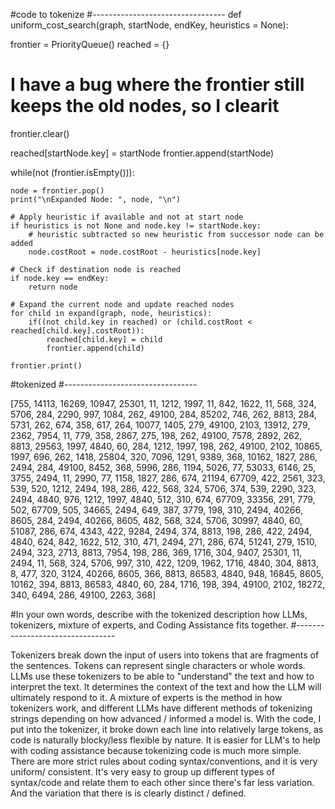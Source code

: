 #code to tokenize
#---------------------------------
def uniform_cost_search(graph, startNode, endKey, heuristics = None):
    
  frontier = PriorityQueue()
  reached = {}
  # I have a bug where the frontier still keeps the old nodes, so I clearit
  frontier.clear()

  reached[startNode.key] = startNode
  frontier.append(startNode)

  while(not (frontier.isEmpty())):
      
    node = frontier.pop()   
    print("\nExpanded Node: ", node, "\n")
    
    # Apply heuristic if available and not at start node
    if heuristics is not None and node.key != startNode.key:
        # heuristic subtracted so new heuristic from successor node can be added
        node.costRoot = node.costRoot - heuristics[node.key] 
    
    # Check if destination node is reached
    if node.key == endKey:
        return node

    # Expand the current node and update reached nodes
    for child in expand(graph, node, heuristics):
        if((not child.key in reached) or (child.costRoot < reached[child.key].costRoot)):
            reached[child.key] = child
            frontier.append(child)
            
    frontier.print()


#tokenized
#---------------------------------

[755, 14113, 16269, 10947, 25301, 11, 1212, 1997, 11, 842, 1622, 11, 568, 324, 5706, 284, 2290, 997, 
1084, 262, 49100, 284, 85202, 746, 262, 8813, 284, 5731, 262, 674, 358, 617, 264, 10077, 1405, 279, 
49100, 2103, 13912, 279, 2362, 7954, 11, 779, 358, 2867, 275, 198, 262, 49100, 7578, 2892, 262, 8813, 
29563, 1997, 4840, 60, 284, 1212, 1997, 198, 262, 49100, 2102, 10865, 1997, 696, 262, 1418, 25804, 320, 
7096, 1291, 9389, 368, 10162, 1827, 286, 2494, 284, 49100, 8452, 368, 5996, 286, 1194, 5026, 77, 53033, 
6146, 25, 3755, 2494, 11, 2990, 77, 1158, 1827, 286, 674, 21194, 67709, 422, 2561, 323, 539, 520, 1212, 
2494, 198, 286, 422, 568, 324, 5706, 374, 539, 2290, 323, 2494, 4840, 976, 1212, 1997, 4840, 512, 310, 
674, 67709, 33356, 291, 779, 502, 67709, 505, 34665, 2494, 649, 387, 3779, 198, 310, 2494, 40266, 8605, 
284, 2494, 40266, 8605, 482, 568, 324, 5706, 30997, 4840, 60, 51087, 286, 674, 4343, 422, 9284, 2494, 374, 
8813, 198, 286, 422, 2494, 4840, 624, 842, 1622, 512, 310, 471, 2494, 271, 286, 674, 51241, 279, 1510, 2494, 
323, 2713, 8813, 7954, 198, 286, 369, 1716, 304, 9407, 25301, 11, 2494, 11, 568, 324, 5706, 997, 310, 422, 
1209, 1962, 1716, 4840, 304, 8813, 8, 477, 320, 3124, 40266, 8605, 366, 8813, 86583, 4840, 948, 16845, 8605, 
10162, 394, 8813, 86583, 4840, 60, 284, 1716, 198, 394, 49100, 2102, 18272, 340, 6494, 286, 49100, 2263, 368]


#In your own words, describe with the tokenized description how LLMs, tokenizers, mixture of experts, and Coding Assistance fits together.
#---------------------------------

Tokenizers break down the input of users into tokens that are fragments of the sentences. Tokens can represent single characters or
whole words. LLMs use these tokenizers to be able to "understand" the text and how to interpret the text. It determines the context of 
the text and how the LLM will ultimately respond to it. A mixture of experts is the method in how tokenizers work, and different LLMs have 
different methods of tokenizing strings depending on how advanced / informed a model is. With the code, I put into the tokenizer, it broke
down each line into relatively large tokens, as code is naturally blocky/less flexible by nature. It is easier for LLM's to help with coding
assistance because tokenizing code is much more simple. There are more strict rules about coding syntax/conventions, and it is very uniform/
consistent. It's very easy to group up different types of syntax/code and relate them to each other since there's far less variation. And the
variation that there is is clearly distinct / defined.
